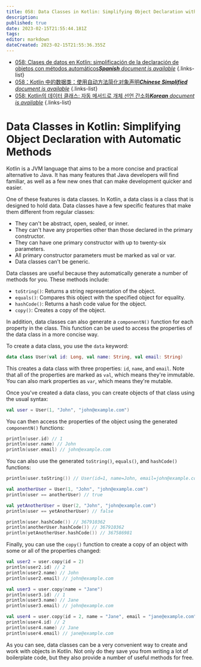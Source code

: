 ```yaml
---
title: 058: Data Classes in Kotlin: Simplifying Object Declaration with Automatic Methods
description: 
published: true
date: 2023-02-15T21:55:44.181Z
tags: 
editor: markdown
dateCreated: 2023-02-15T21:55:36.355Z
---
```


- [058: Clases de datos en Kotlin: simplificación de la declaración de objetos con métodos automáticos***Spanish** document is available*](/es/Knowledge-base/Kotlin/Learning/058-data-classes-in-kotlin-simplifying-object-declaration-with-automatic-methods)
{.links-list}
- [058：Kotlin 中的数据类：使用自动方法简化对象声明***Chinese Simplified** document is available*](/zh/Knowledge-base/Kotlin/Learning/058-data-classes-in-kotlin-simplifying-object-declaration-with-automatic-methods)
{.links-list}
- [058: Kotlin의 데이터 클래스: 자동 메서드로 개체 선언 간소화***Korean** document is available*](/ko/Knowledge-base/Kotlin/Learning/058-data-classes-in-kotlin-simplifying-object-declaration-with-automatic-methods)
{.links-list}


# Data Classes in Kotlin: Simplifying Object Declaration with Automatic Methods

Kotlin is a JVM language that aims to be a more concise and practical alternative to Java. It has many features that Java developers will find familiar, as well as a few new ones that can make development quicker and easier.

One of these features is data classes. In Kotlin, a data class is a class that is designed to hold data. Data classes have a few specific features that make them different from regular classes:

- They can't be abstract, open, sealed, or inner.
- They can't have any properties other than those declared in the primary constructor.
- They can have one primary constructor with up to twenty-six parameters.
- All primary constructor parameters must be marked as val or var.
- Data classes can't be generic.

Data classes are useful because they automatically generate a number of methods for you. These methods include:

- ```toString()```: Returns a string representation of the object.
- ```equals()```: Compares this object with the specified object for equality.
- ```hashCode()```: Returns a hash code value for the object.
- ```copy()```: Creates a copy of the object.

In addition, data classes can also generate a ```componentN()``` function for each property in the class. This function can be used to access the properties of the data class in a more concise way.

To create a data class, you use the ```data``` keyword:

```kotlin
data class User(val id: Long, val name: String, val email: String)
```

This creates a data class with three properties: ```id```, ```name```, and ```email```. Note that all of the properties are marked as ```val```, which means they're immutable. You can also mark properties as ```var```, which means they're mutable.

Once you've created a data class, you can create objects of that class using the usual syntax:

```kotlin
val user = User(1, "John", "john@example.com")
```

You can then access the properties of the object using the generated ```componentN()``` functions:

```kotlin
println(user.id) // 1
println(user.name) // John
println(user.email) // john@example.com
```

You can also use the generated ```toString()```, ```equals()```, and ```hashCode()``` functions:

```kotlin
println(user.toString()) // User(id=1, name=John, email=john@example.com)

val anotherUser = User(1, "John", "john@example.com")
println(user == anotherUser) // true

val yetAnotherUser = User(2, "John", "john@example.com")
println(user == yetAnotherUser) // false

println(user.hashCode()) // 367910362
println(anotherUser.hashCode()) // 367910362
println(yetAnotherUser.hashCode()) // 367586981
```

Finally, you can use the ```copy()``` function to create a copy of an object with some or all of the properties changed:

```kotlin
val user2 = user.copy(id = 2)
println(user2.id) // 2
println(user2.name) // John
println(user2.email) // john@example.com

val user3 = user.copy(name = "Jane")
println(user3.id) // 1
println(user3.name) // Jane
println(user3.email) // john@example.com

val user4 = user.copy(id = 2, name = "Jane", email = "jane@example.com")
println(user4.id) // 2
println(user4.name) // Jane
println(user4.email) // jane@example.com
```

As you can see, data classes can be a very convenient way to create and work with objects in Kotlin. Not only do they save you from writing a lot of boilerplate code, but they also provide a number of useful methods for free.